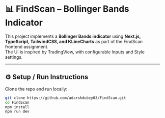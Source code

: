 # 📊 FindScan – Bollinger Bands Indicator

This project implements a **Bollinger Bands indicator** using **Next.js, TypeScript, TailwindCSS, and KLineCharts** as part of the FindScan frontend assignment.  
The UI is inspired by TradingView, with configurable Inputs and Style settings.

---

## ⚙️ Setup / Run Instructions

Clone the repo and run locally:

```bash
git clone https://github.com/adarshdubey03/FindScan.git
cd FindScan
npm install
npm run dev

 
